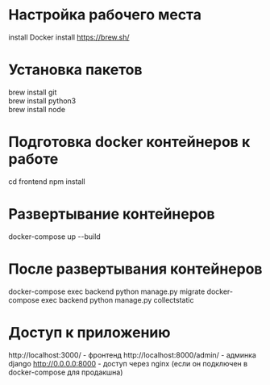 # Настройка рабочего места

install Docker
install https://brew.sh/

# Установка пакетов

brew install git  
brew install python3  
brew install node

# Подготовка docker контейнеров к работе

cd frontend
npm install

# Развертывание контейнеров

docker-compose up --build

# После развертывания контейнеров

docker-compose exec backend python manage.py migrate
docker-compose exec backend python manage.py collectstatic

# Доступ к приложению

http://localhost:3000/ - фронтенд
http://localhost:8000/admin/ - админка django
http://0.0.0.0:8000 - доступ через nginx (если он подключен в docker-compose для продакшна)
